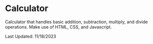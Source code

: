 # Calculator

Calculator that handles basic addition, subtraction, multiply, and divide operations.
Make use of HTML, CSS, and Javascript.

Last Updated: 11/18/2023